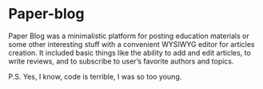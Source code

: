 # Paper-blog
Paper Blog was a minimalistic platform for posting education materials or some other interesting stuff with a convenient WYSIWYG editor for articles creation. It included basic things like the ability to add and edit articles, to write reviews, and to subscribe to user’s favorite authors and topics.

P.S. Yes, I know, code is terrible, I was so too young.
